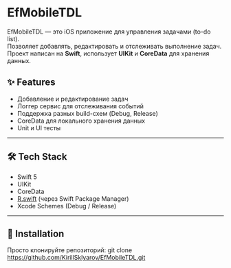 # EfMobileTDL

EfMobileTDL — это iOS приложение для управления задачами (to-do list).  
Позволяет добавлять, редактировать и отслеживать выполнение задач.  
Проект написан на **Swift**, использует **UIKit** и **CoreData** для хранения данных.  

## ✨ Features
- Добавление и редактирование задач  
- Логгер сервис для отслеживания событий  
- Поддержка разных build-схем (Debug, Release)  
- CoreData для локального хранения данных  
- Unit и UI тесты  

---

## 🛠 Tech Stack
- Swift 5  
- UIKit  
- CoreData  
- [R.swift](https://github.com/mac-cain13/R.swift) (через Swift Package Manager)  
- Xcode Schemes (Debug / Release)  

---

## 🚀 Installation  
   Просто клонируйте репозиторий:
   git clone https://github.com/KirillSklyarov/EfMobileTDL.git
